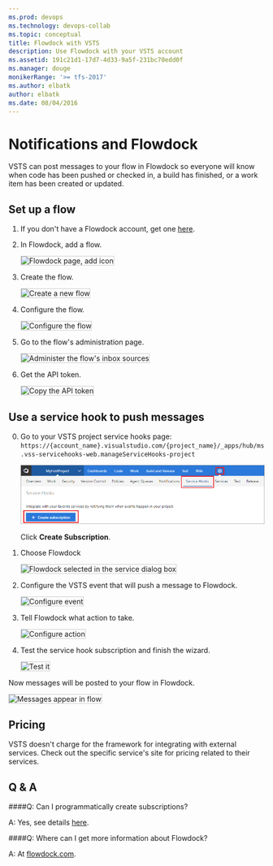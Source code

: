 ```yaml
---
ms.prod: devops
ms.technology: devops-collab
ms.topic: conceptual
title: Flowdock with VSTS
description: Use Flowdock with your VSTS account
ms.assetid: 191c21d1-17d7-4d33-9a5f-231bc70edd0f
ms.manager: douge
monikerRange: '>= tfs-2017'
ms.author: elbatk
author: elbatk
ms.date: 08/04/2016
---
```


# Notifications and Flowdock

VSTS can post messages to your flow in Flowdock
so everyone will know when code has been pushed or checked in, 
a build has finished, or a work item has been created or updated.

## Set up a flow

1. If you don't have a Flowdock account, get one [here](https://flowdock.com/signup).

1. In Flowdock, add a flow.

   <img alt="Flowdock page, add icon" src="./_img/flowdock/add-flow.png" style="border: 1px solid #CCCCCC" />

1. Create the flow. 

   <img alt="Create a new flow" src="./_img/flowdock/create-flow.png" style="border: 1px solid #CCCCCC" />

1. Configure the flow.

   <img alt="Configure the flow" src="./_img/flowdock/configure-flow.png" style="border: 1px solid #CCCCCC" />

1. Go to the flow's administration page.

   <img alt="Administer the flow's inbox sources" src="./_img/flowdock/inbox-admin.png" style="border: 1px solid #CCCCCC" />

1. Get the API token.

   <img alt="Copy the API token" src="./_img/flowdock/manage-inbox-sources.png" style="border: 1px solid #CCCCCC" />

## Use a service hook to push messages

0. Go to your VSTS project service hooks page: `https://{account_name}.visualstudio.com/{project_name}/_apps/hub/ms.vss-servicehooks-web.manageServiceHooks-project`

	![Team project administration page](./_img/add-service-hook.png)

	Click **Create Subscription**.

1. Choose Flowdock

   <img alt="Flowdock selected in the service dialog box" src="./_img/flowdock/flowdock-service.png" style="border: 1px solid #CCCCCC" />

1. Configure the VSTS event that will push a message to Flowdock. 

   <img alt="Configure event" src="./_img/flowdock/configure-event.png" style="border: 1px solid #CCCCCC" />

1. Tell Flowdock what action to take.

   <img alt="Configure action" src="./_img/flowdock/configure-action.png" style="border: 1px solid #CCCCCC" />

1. Test the service hook subscription and finish the wizard.

   <img alt="Test it" src="./_img/flowdock/test.png" style="border: 1px solid #CCCCCC" />

Now messages will be posted to your flow in Flowdock.

<img alt="Messages appear in flow" src="./_img/flowdock/chat-messages.png" style="border: 1px solid #CCCCCC" />

## Pricing
VSTS doesn't charge for the framework for integrating with external services. Check out the specific service's site
for pricing related to their services. 

## Q & A

<!-- BEGINSECTOIN class="m-qanda" -->

####Q: Can I programmatically create subscriptions?

A: Yes, see details [here](..//create-subscription.md).

####Q: Where can I get more information about Flowdock?

A: At [flowdock.com](https://www.flowdock.com/).

<!-- ENDSECTION -->
